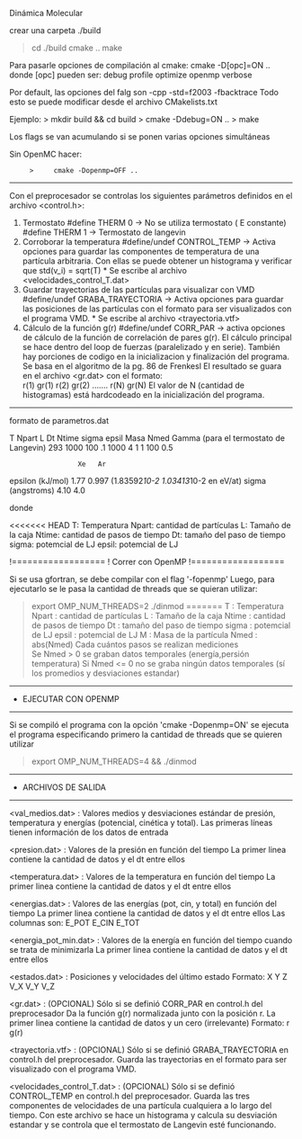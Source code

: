 Dinámica Molecular

crear una carpeta ./build
> cd ./build
> cmake ..
> make

 Para pasarle opciones de compilación al cmake:
 cmake -D[opc]=ON ..
 donde [opc] pueden ser:
   debug
   profile
   optimize
   openmp
   verbose

  Por default, las opciones del falg son -cpp -std=f2003 -fbacktrace
  Todo esto se puede modificar desde el archivo CMakelists.txt

  Ejemplo:
         >    mkdir build && cd build
         >    cmake -Ddebug=ON ..
         >    make

 Los flags se van acumulando si se ponen varias opciones simultáneas

 Sin OpenMC hacer:

         >     cmake -Dopenmp=OFF ..

--------------------------------------------------------------------
 Con el preprocesador se controlas los siguientes parámetros
 definidos en el archivo <control.h>: 

1) Termostato
   #define THERM 0 -> No se utiliza termostato ( E constante)
   #define THERM 1 -> Termostato de langevin
2) Corroborar la temperatura
   #define/undef CONTROL_TEMP -> Activa opciones para guardar las
        componentes de temperatura de una partícula arbitraria. Con 
        ellas se puede obtener un histograma y verificar que
        std(v_i) = sqrt(T)
        * Se escribe al archivo <velocidades_control_T.dat>
3) Guardar trayectorias de las partículas para visualizar con VMD
   #define/undef GRABA_TRAYECTORIA -> Activa opciones para guardar
        las posiciones de las partículas con el formato para ser
        visualizados con el programa VMD.
        * Se escribe al archivo <trayectoria.vtf>
4) Cálculo de la función g(r)
   #define/undef CORR_PAR -> activa opciones de cálculo de la función
        de correlación de pares g(r). El cálculo principal se hace
        dentro del loop de fuerzas (paralelizado  y en serie). También
        hay porciones de codigo en la inicializacion y finalización
        del programa. Se basa en el algoritmo de la pg. 86 de Frenkesl
        El resultado se guara en el archivo <gr.dat> con el formato:      
                     r(1)  gr(1)
                     r(2)  gr(2)
                      ....... 
                     r(N)  gr(N)
        El valor de N (cantidad de histogramas) está hardcodeado en la 
        inicialización del programa.
            
---------------------------------------------------------------------

formato de parametros.dat

T Npart L Dt Ntime sigma epsil Masa Nmed
Gamma (para el termostato de Langevin)
293 1000 100 .1 1000 4 1 1 100
0.5

                     Xe   Ar 
epsilon (kJ/mol)    1.77  0.997 (1.83592*10-2 1.03413*10-2 en eV/at)
sigma (angstroms)   4.10  4.0

donde

<<<<<<< HEAD
T: Temperatura
Npart: cantidad de partículas
L: Tamaño de la caja
Ntime: cantidad de pasos de tiempo
Dt: tamaño del paso de tiempo
sigma: potemcial de LJ
epsil: potemcial de LJ
       
!==================
! Correr con OpenMP
!==================

Si se usa gfortran, se debe compilar con el flag '-fopenmp'
Luego, para ejecutarlo se le pasa la cantidad de threads que
se quieran utilizar:

> export OMP_NUM_THREADS=2
> ./dinmod
=======
T      : Temperatura
Npart  : cantidad de partículas
L      : Tamaño de la caja
Ntime  : cantidad de pasos de tiempo
Dt     : tamaño del paso de tiempo
sigma  : potemcial de LJ
epsil  : potemcial de LJ
M      : Masa de la partícula
Nmed   : abs(Nmed) Cada cuántos pasos se realizan mediciones       
         Se Nmed > 0 se graban datos temporales (energía,persión temperatura)
         Si Nmed <= 0 no se graba ningún datos temporales (sí los
         promedios y desviaciones estandar)

---------------------------------------------------------------------
- EJECUTAR CON OPENMP
---------------------------------------------------------------------

Si se compiló el programa con la opción 'cmake -Dopenmp=ON' se ejecuta el programa
especificando primero la cantidad de threads que se quieren utilizar

 > export OMP_NUM_THREADS=4 && ./dinmod

----------------------------------------------------------------------
- ARCHIVOS DE SALIDA
----------------------------------------------------------------------

 <val_medios.dat>  : Valores medios y desviaciones estándar de presión, temperatura 
                     y energías (potencial, cinética y total).
                     Las primeras líneas tienen información de los datos de entrada

 <presion.dat>     : Valores de la presión en función del tiempo
                     La primer linea contiene la cantidad de datos y el dt entre ellos

 <temperatura.dat> : Valores de la temperatura en función del tiempo
                     La primer linea contiene la cantidad de datos y el dt entre ellos

 <energias.dat>    : Valores de las energías (pot, cin, y total) en función del tiempo
                     La primer linea contiene la cantidad de datos y el dt entre ellos
                     Las columnas son:    E_POT   E_CIN   E_TOT

 <energia_pot_min.dat> : Valores de la energía en función del tiempo cuando se trata
                         de minimizarla
                     La primer linea contiene la cantidad de datos y el dt entre ellos

 <estados.dat>     : Posiciones y velocidades del último estado
                     Formato:   X Y Z V_X V_Y V_Z

 <gr.dat>          : (OPCIONAL) Sólo si se definió CORR_PAR en control.h del preprocesador
                     Da la función g(r) normalizada junto con la posición r.
                     La primer linea contiene la cantidad de datos y un cero (irrelevante) 
                     Formato:     r  g(r)                   
  
 <trayectoria.vtf>  : (OPCIONAL) Sólo si se definió GRABA_TRAYECTORIA en control.h del
                      preprocesador. Guarda las trayectorias en el formato para ser 
                      visualizado con el programa VMD.

<velocidades_control_T.dat> : (OPCIONAL) Sólo si se definió CONTROL_TEMP en control.h del
                              preprocesador. Guarda las tres componentes de velocidades
                              de una partícula cualquiera a lo largo del tiempo. Con este
                              archivo se hace un histograma y calcula su desviación estandar
                              y se controla que el termostato de Langevin esté funcionando.

